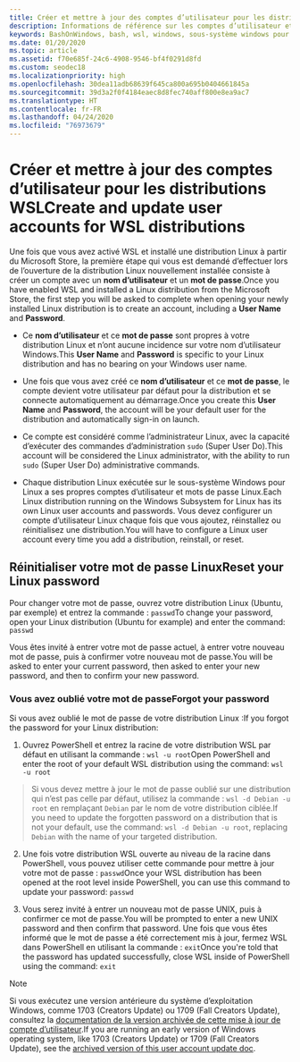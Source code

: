 ```yaml
---
title: Créer et mettre à jour des comptes d’utilisateur pour les distributions WSL
description: Informations de référence sur les comptes d’utilisateur et la gestion des autorisations avec le sous-système Windows pour Linux.
keywords: BashOnWindows, bash, wsl, windows, sous-système windows pour linux, sous-système windows, comptes d’utilisateur
ms.date: 01/20/2020
ms.topic: article
ms.assetid: f70e685f-24c6-4908-9546-bf4f0291d8fd
ms.custom: seodec18
ms.localizationpriority: high
ms.openlocfilehash: 30dea11adb68639f645ca800a695b0404661845a
ms.sourcegitcommit: 39d3a2f0f4184eaec8d8fec740aff800e8ea9ac7
ms.translationtype: HT
ms.contentlocale: fr-FR
ms.lasthandoff: 04/24/2020
ms.locfileid: "76973679"
---
```

# <a name="create-and-update-user-accounts-for-wsl-distributions"></a><span data-ttu-id="bad49-104">Créer et mettre à jour des comptes d’utilisateur pour les distributions WSL</span><span class="sxs-lookup"><span data-stu-id="bad49-104">Create and update user accounts for WSL distributions</span></span>

<span data-ttu-id="bad49-105">Une fois que vous avez activé WSL et installé une distribution Linux à partir du Microsoft Store, la première étape qui vous est demandé d’effectuer lors de l’ouverture de la distribution Linux nouvellement installée consiste à créer un compte avec un **nom d’utilisateur** et un **mot de passe**.</span><span class="sxs-lookup"><span data-stu-id="bad49-105">Once you have enabled WSL and installed a Linux distribution from the Microsoft Store, the first step you will be asked to complete when opening your newly installed Linux distribution is to create an account, including a **User Name** and **Password**.</span></span>

- <span data-ttu-id="bad49-106">Ce **nom d’utilisateur** et ce **mot de passe** sont propres à votre distribution Linux et n’ont aucune incidence sur votre nom d’utilisateur Windows.</span><span class="sxs-lookup"><span data-stu-id="bad49-106">This **User Name** and **Password** is specific to your Linux distribution and has no bearing on your Windows user name.</span></span>

- <span data-ttu-id="bad49-107">Une fois que vous avez créé ce **nom d’utilisateur** et ce **mot de passe**, le compte devient votre utilisateur par défaut pour la distribution et se connecte automatiquement au démarrage.</span><span class="sxs-lookup"><span data-stu-id="bad49-107">Once you create this **User Name** and **Password**, the account will be your default user for the distribution and automatically sign-in on launch.</span></span>

- <span data-ttu-id="bad49-108">Ce compte est considéré comme l’administrateur Linux, avec la capacité d’exécuter des commandes d’administration `sudo` (Super User Do).</span><span class="sxs-lookup"><span data-stu-id="bad49-108">This account will be considered the Linux administrator, with the ability to run `sudo` (Super User Do) administrative commands.</span></span>

- <span data-ttu-id="bad49-109">Chaque distribution Linux exécutée sur le sous-système Windows pour Linux a ses propres comptes d’utilisateur et mots de passe Linux.</span><span class="sxs-lookup"><span data-stu-id="bad49-109">Each Linux distribution running on the Windows Subsystem for Linux has its own Linux user accounts and passwords.</span></span>  <span data-ttu-id="bad49-110">Vous devez configurer un compte d’utilisateur Linux chaque fois que vous ajoutez, réinstallez ou réinitialisez une distribution.</span><span class="sxs-lookup"><span data-stu-id="bad49-110">You will have to configure a Linux user account every time you add a distribution, reinstall, or reset.</span></span>

## <a name="reset-your-linux-password"></a><span data-ttu-id="bad49-111">Réinitialiser votre mot de passe Linux</span><span class="sxs-lookup"><span data-stu-id="bad49-111">Reset your Linux password</span></span>

<span data-ttu-id="bad49-112">Pour changer votre mot de passe, ouvrez votre distribution Linux (Ubuntu, par exemple) et entrez la commande : `passwd`</span><span class="sxs-lookup"><span data-stu-id="bad49-112">To change your password, open your Linux distribution (Ubuntu for example) and enter the command: `passwd`</span></span>

<span data-ttu-id="bad49-113">Vous êtes invité à entrer votre mot de passe actuel, à entrer votre nouveau mot de passe, puis à confirmer votre nouveau mot de passe.</span><span class="sxs-lookup"><span data-stu-id="bad49-113">You will be asked to enter your current password, then asked to enter your new password, and then to confirm your new password.</span></span>

### <a name="forgot-your-password"></a><span data-ttu-id="bad49-114">Vous avez oublié votre mot de passe</span><span class="sxs-lookup"><span data-stu-id="bad49-114">Forgot your password</span></span>

<span data-ttu-id="bad49-115">Si vous avez oublié le mot de passe de votre distribution Linux :</span><span class="sxs-lookup"><span data-stu-id="bad49-115">If you forgot the password for your Linux distribution:</span></span>

1. <span data-ttu-id="bad49-116">Ouvrez PowerShell et entrez la racine de votre distribution WSL par défaut en utilisant la commande : `wsl -u root`</span><span class="sxs-lookup"><span data-stu-id="bad49-116">Open PowerShell and enter the root of your default WSL distribution using the command: `wsl -u root`</span></span>

> <span data-ttu-id="bad49-117">Si vous devez mettre à jour le mot de passe oublié sur une distribution qui n’est pas celle par défaut, utilisez la commande : `wsl -d Debian -u root` en remplaçant `Debian` par le nom de votre distribution ciblée.</span><span class="sxs-lookup"><span data-stu-id="bad49-117">If you need to update the forgotten password on a distribution that is not your default, use the command: `wsl -d Debian -u root`, replacing `Debian` with the name of your targeted distribution.</span></span>

2. <span data-ttu-id="bad49-118">Une fois votre distribution WSL ouverte au niveau de la racine dans PowerShell, vous pouvez utiliser cette commande pour mettre à jour votre mot de passe : `passwd`</span><span class="sxs-lookup"><span data-stu-id="bad49-118">Once your WSL distribution has been opened at the root level inside PowerShell, you can use this command to update your password: `passwd`</span></span>

3. <span data-ttu-id="bad49-119">Vous serez invité à entrer un nouveau mot de passe UNIX, puis à confirmer ce mot de passe.</span><span class="sxs-lookup"><span data-stu-id="bad49-119">You will be prompted to enter a new UNIX password and then confirm that password.</span></span> <span data-ttu-id="bad49-120">Une fois que vous êtes informé que le mot de passe a été correctement mis à jour, fermez WSL dans PowerShell en utilisant la commande : `exit`</span><span class="sxs-lookup"><span data-stu-id="bad49-120">Once you're told that the password has updated successfully, close WSL inside of PowerShell using the command: `exit`</span></span>

> [!NOTE]
> <span data-ttu-id="bad49-121">Si vous exécutez une version antérieure du système d’exploitation Windows, comme 1703 (Creators Update) ou 1709 (Fall Creators Update), consultez la [documentation de la version archivée de cette mise à jour de compte d’utilisateur](./user-support-archived.md).</span><span class="sxs-lookup"><span data-stu-id="bad49-121">If you are running an early version of Windows operating system, like 1703 (Creators Update) or 1709 (Fall Creators Update), see the [archived version of this user account update doc](./user-support-archived.md).</span></span>

